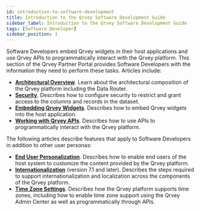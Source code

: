 ```yaml
---
id: introduction-to-software-development
title: Introduction to the Qrvey Software Development Guide
sidebar_label: Introduction to the Qrvey Software Development Guide
tags: [Software Developer]
sidebar_position: 1
---
```


Software Developers embed Qrvey widgets in their host applications and use Qrvey APIs to programmatically interact with the Qrvey platform. This section of the Qrvey Partner Portal provides Software Developers with the information they need to perform these tasks. Articles include:

* **[Architectural Overview](../software-developer/architecture.md)**. Learn about the architectural composition of the Qrvey platform including the Data Router.
* **[Security](../software-developer/security/overview-of-security.md)**. Describes how to configure security to restrict and grant access to the columns and records in the dataset.
* **[Embedding Qrvey Widgets](../software-developer/embedding-widgets/overview-of-embedding.md)**. Describes how to embed Qrvey widgets into the host application.
* **[Working with Qrvey APIs](../software-developer/qrvey-api/overview-of-qrvey-api.md)**. Describes how to use APIs to programmatically interact with the Qrvey platform.

The following articles describe features that apply to Software Developers in addition to other user personas:
* **[End User Personalization](../software-developer/end-user-personalization/overview-of-personalization.md)**. Describes how to enable end users of the host system to customize the content provided by the Qrvey platform. 
* **[Internationalization](../software-developer/internationalization/overview-of-internationalization.md)** (version 7.1 and later). Describes the steps required to support internationalization and localization across the components of the Qrvey platform. 
* **[Time Zone Settings](../software-developer/timezone/timezone-support.md)**. Describes how the Qrvey platform supports time zones, including how to enable time zone support using the Qrvey Admin Center as well as programmatically through APIs. 
